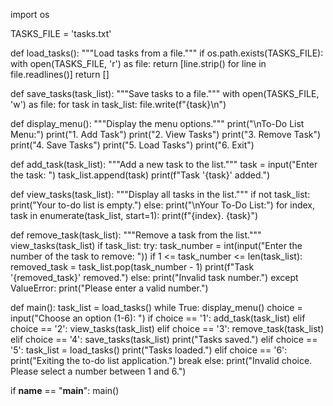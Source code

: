import os

TASKS_FILE = 'tasks.txt'

def load_tasks():
    """Load tasks from a file."""
    if os.path.exists(TASKS_FILE):
        with open(TASKS_FILE, 'r') as file:
            return [line.strip() for line in file.readlines()]
    return []

def save_tasks(task_list):
    """Save tasks to a file."""
    with open(TASKS_FILE, 'w') as file:
        for task in task_list:
            file.write(f"{task}\n")

def display_menu():
    """Display the menu options."""
    print("\nTo-Do List Menu:")
    print("1. Add Task")
    print("2. View Tasks")
    print("3. Remove Task")
    print("4. Save Tasks")
    print("5. Load Tasks")
    print("6. Exit")

def add_task(task_list):
    """Add a new task to the list."""
    task = input("Enter the task: ")
    task_list.append(task)
    print(f"Task '{task}' added.")

def view_tasks(task_list):
    """Display all tasks in the list."""
    if not task_list:
        print("Your to-do list is empty.")
    else:
        print("\nYour To-Do List:")
        for index, task in enumerate(task_list, start=1):
            print(f"{index}. {task}")

def remove_task(task_list):
    """Remove a task from the list."""
    view_tasks(task_list)
    if task_list:
        try:
            task_number = int(input("Enter the number of the task to remove: "))
            if 1 <= task_number <= len(task_list):
                removed_task = task_list.pop(task_number - 1)
                print(f"Task '{removed_task}' removed.")
            else:
                print("Invalid task number.")
        except ValueError:
            print("Please enter a valid number.")

def main():
    task_list = load_tasks()
    while True:
        display_menu()
        choice = input("Choose an option (1-6): ")
        if choice == '1':
            add_task(task_list)
        elif choice == '2':
            view_tasks(task_list)
        elif choice == '3':
            remove_task(task_list)
        elif choice == '4':
            save_tasks(task_list)
            print("Tasks saved.")
        elif choice == '5':
            task_list = load_tasks()
            print("Tasks loaded.")
        elif choice == '6':
            print("Exiting the to-do list application.")
            break
        else:
            print("Invalid choice. Please select a number between 1 and 6.")

if __name__ == "__main__":
    main()

